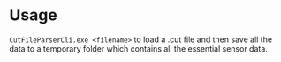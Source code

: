 # Usage
`CutFileParserCli.exe <filename>` to load a .cut file and then save all the data to a temporary folder which contains all the essential sensor data. 
